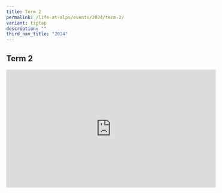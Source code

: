 ```yaml
---
title: Term 2
permalink: /life-at-alps/events/2024/term-2/
variant: tiptap
description: ""
third_nav_title: "2024"
---
```

<h2>Term 2</h2>
<p></p>
<div class="iframe-wrapper">
<iframe height="315" width="560" allowfullscreen="true" frameborder="0" src="https://www.youtube.com/embed/RCQEFxo5Up4?si=lvHICHVQgfVjK4AB"></iframe>
</div>
<p></p>